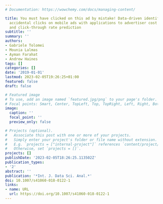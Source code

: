```yaml
---
# Documentation: https://wowchemy.com/docs/managing-content/

title: You must have clicked on this ad by mistake! Data-driven identification of
  accidental clicks on mobile ads with applications to advertiser cost discounting
  and click-through rate prediction
subtitle: ''
summary: ''
authors:
- Gabriele Tolomei
- Mounia Lalmas
- Ayman Farahat
- Andrew Haines
tags: []
categories: []
date: '2019-01-01'
lastmod: 2023-02-05T19:26:25+01:00
featured: false
draft: false

# Featured image
# To use, add an image named `featured.jpg/png` to your page's folder.
# Focal points: Smart, Center, TopLeft, Top, TopRight, Left, Right, BottomLeft, Bottom, BottomRight.
image:
  caption: ''
  focal_point: ''
  preview_only: false

# Projects (optional).
#   Associate this post with one or more of your projects.
#   Simply enter your project's folder or file name without extension.
#   E.g. `projects = ["internal-project"]` references `content/project/deep-learning/index.md`.
#   Otherwise, set `projects = []`.
projects: []
publishDate: '2023-02-05T18:26:25.113502Z'
publication_types:
- '2'
abstract: ''
publication: '*Int. J. Data Sci. Anal.*'
doi: 10.1007/s41060-018-0122-1
links:
- name: URL
  url: https://doi.org/10.1007/s41060-018-0122-1
---
```

